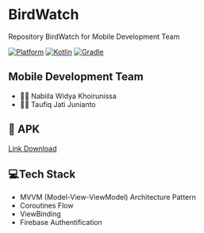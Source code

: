 # BirdWatch

Repository BirdWatch for Mobile Development Team

<a href="http://developer.android.com/index.html"><img alt="Platform" src="https://img.shields.io/badge/platform-Android-green.svg"></a>
<a href="http://kotlinlang.org"><img alt="Kotlin" src="https://img.shields.io/badge/kotlin-1.9.20-blue.svg"></a>
<a href="https://developer.android.com/studio/releases/gradle-plugin"><img alt="Gradle" src="https://img.shields.io/badge/gradle-8.6-yellow.svg"></a>

## Mobile Development Team
 - 👩‍💻 Nabiila Widya Khoirunissa
 - 👨‍💻 Taufiq Jati Junianto

## 📱 APK
[Link Download](https://drive.google.com/drive/folders/1bHWr8usVi1NhEQgCWlJOsg38ufvUKFff?usp=drive_link)

## 💻Tech Stack
- MVVM (Model-View-ViewModel) Architecture Pattern
- Coroutines Flow
- ViewBinding
- Firebase Authentification
